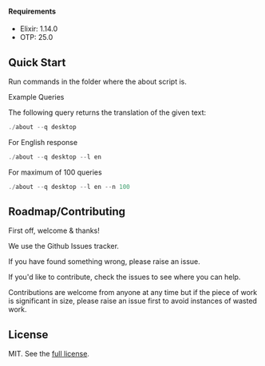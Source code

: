 #### Requirements

* Elixir: 1.14.0
* OTP: 25.0

## Quick Start

Run commands in the folder where the about script is.

Example Queries

The following query returns the translation of the given text:
```elixir
./about --q desktop
```

For English response
```elixir
./about --q desktop --l en
```

For maximum of 100 queries
```elixir
./about --q desktop --l en --n 100
```

## Roadmap/Contributing

First off, welcome & thanks!

We use the Github Issues tracker.

If you have found something wrong, please raise an issue.

If you'd like to contribute, check the issues to see where you can help.

Contributions are welcome from anyone at any time but if the piece of work is
significant in size, please raise an issue first to avoid instances of wasted
work.

## License

MIT. See the [full license](LICENSE).
